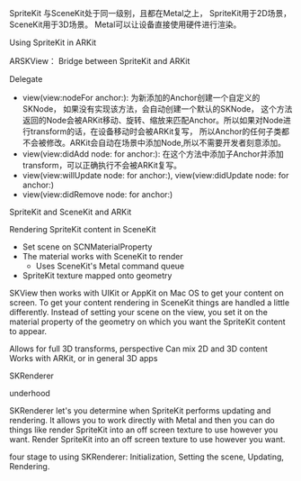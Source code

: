 SpriteKit 与SceneKit处于同一级别，且都在Metal之上， SpriteKit用于2D场景， SceneKit用于3D场景。
Metal可以让设备直接使用硬件进行渲染。


Using SpriteKit in ARKit

ARSKView： Bridge between SpriteKit and ARKit

Delegate
* view(view:nodeFor anchor:): 为新添加的Anchor创建一个自定义的SKNode， 如果没有实现该方法，会自动创建一个默认的SKNode，
这个方法返回的Node会被ARKit移动、旋转、缩放来匹配Anchor。所以如果对Node进行transform的话，在设备移动时会被ARKit复写，
所以Anchor的任何子类都不会被修改。ARKit会自动在场景中添加Node,所以不需要开发者刻意添加。
* view(view:didAdd node: for anchor:): 在这个方法中添加子Anchor并添加transform，可以正确执行不会被ARKit复写。
* view(view:willUpdate node: for anchor:), view(view:didUpdate node: for anchor:)
* view(view:didRemove node: for anchor:)

SpriteKit and SceneKit and ARKit

Rendering SpriteKit content in SceneKit
* Set scene on SCNMaterialProperty
* The material works with SceneKit to render 
  - Uses SceneKit's Metal command queue
* SpriteKit texture mapped onto geometry

SKView then works with UIKit or AppKit on Mac OS to get your content on screen. To get your content rendering in SceneKit things are handled a little differently. Instead of setting your scene on the view, you set it on the material property of the geometry on which you want the SpriteKit content to appear.

Allows for full 3D transforms, perspective 
Can mix 2D and 3D content
Works with ARKit, or in general 3D apps

SKRenderer

underhood

SKRenderer let's you determine when SpriteKit performs updating and rendering. It allows you to work directly with Metal and then you can do things like render SpriteKit into an off screen texture to use however you want. Render SpriteKit into an off screen texture to use however you want. 

four stage to using SKRenderer: Initialization, Setting the scene, Updating, Rendering.